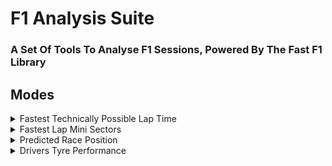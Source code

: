 # F1 Analysis Suite
### A Set Of Tools To Analyse F1 Sessions, Powered By The Fast F1 Library

## Modes

<details>
  <summary>Fastest Technically Possible Lap Time</summary>
  
This Tool Works By Going Through A Drivers Mini Sectors Of Every Lap And Finds The Fastest Ones. These Are Then Added Together To Produce The Fastest Technically Possible Lap Time. This Obviously Completely Ignores Tyre Wear, Tyre Temp, Fuel Load, Slipstream And Dirty Air. This Time Is Near Impossible To Actually Achieve But Is A Fun Metric To Know.

This Tool Is Run By Using The Mode `FTPLT`

Requires:
- `driver` - Drivers Three Letter Identifier (E.G. NOR)
- `-y` `--year` - Year The Session Took Place (E.G. 2021)
- `-r` `--race` - The Race Weekends Number (E.G. 10 (Austria))
- `-s` `--session` - The Session Name (E.G. R, SQ, Q, FP3, FP2, FP1)

Optional:
- `-m` `--minisectors` - The Amount Of Mini Sectors To Analyse, Defaults To 25
- `-v` `--verbose` - Adds More Output Data

Example Run Code: `python main.py FTPLT NOR -y 2021 -r 9 -s R -v`

Which Outputs:
```Python Console
core           INFO     Loading laps for Austrian Grand Prix - Race [v2.1.8]
api            INFO     Using cached data for timing_data
api            INFO     Using cached data for timing_app_data
core           INFO     Processing timing data...
api            INFO     Using cached data for session_status_data
api            INFO     Using cached data for track_status_data
api            INFO     Using cached data for car_data
api            INFO     Using cached data for position_data
api            INFO     Using cached data for weather_data
core           INFO     Loaded data for 19 drivers: ['14', '3', '16', '5', '77', '44', '4', '47', '9', '22', '63', '18', '33', '6', '99', '11', '7', '55', '10']
                     Fastest Technically Possible MiniSectors

  MiniSector         Speed                 Gear                ~Time          Lap
 ─────────────────────────────────────────────────────────────────────────────────
      1        298.09090909090907   7.818181818181818    2.0780290210430015   53
      2        315.5882352941176           8.0           1.9628157539608582   53
      3        247.52173913043478   6.6521739130434785   2.502574368522748    42
      4        221.2173913043478    5.043478260869565    2.8001485613207557    1
      5              270.0          6.7368421052631575   2.2942280000000004    1
      6        295.8421052631579    7.631578947368421    2.0938248781355635   53
      7        316.47058823529414          8.0           1.9573432193308553   53
      8        300.8333333333333           8.0           2.0590855180055407   21
      9        138.57894736842104          3.0           4.469954287884544     1
      10             249.95                6.0           2.4782618923784763    1
      11       285.6111111111111    7.277777777777778    2.168828648122934    53
      12       317.1764705882353           8.0           1.952987114243324    53
      13       254.52380952380952   6.714285714285714    2.433727363891488     4
      14       194.69230769230768   4.230769230769231    3.1816437297510873    1
      15       249.8695652173913           6.0           2.479059662432574     1
      16       247.95454545454547          6.0           2.498206108157654    67
      17       215.95833333333334   5.208333333333333    2.8683383060003864    1
      18             233.0          5.695652173913044    2.6585474678111596   62
      19       244.13636363636363   5.7727272727272725   2.537276916775275     1
      20             265.35                6.65          2.3344321085358963   55
      21       288.6842105263158           7.0           2.145741046490429    55
      22       293.57894736842104          7.0           2.1099658730727864   64
      23       245.63636363636363   6.136363636363637    2.521782812731311    57
      24       199.15384615384616   4.423076923076923    3.1103670451911944   30
      25       255.09677419354838   6.225806451612903    2.4282610470409716   56

Fastest Technically Possible Lap Time ~0:01:02.125431
Actual Fastest Lap 0:01:08.471000 On Lap 62.0
Fastest Technically Possible Time Made Up From MiniSectors On Laps: [53.0, 42.0, 1.0, 21.0, 4.0,
67.0, 62.0, 55.0, 64.0, 57.0, 30.0, 56.0]
Differance In Lap Times: 0:00:06.345569
core           INFO     Loading laps for Austrian Grand Prix - Race [v2.1.8]
api            INFO     Using cached data for timing_data
api            INFO     Using cached data for timing_app_data
core           INFO     Processing timing data...
api            INFO     Using cached data for session_status_data
api            INFO     Using cached data for track_status_data
api            INFO     Using cached data for car_data
api            INFO     Using cached data for position_data
api            INFO     Using cached data for weather_data
core           INFO     Loaded data for 19 drivers: ['14', '3', '16', '5', '77', '44', '4', '47', '9', '22', '63', '18', '33', '6', '99', '11', '7', '55', '10']
 Actual Fastest Lap Vs Fastest Technically
                Possible Lap

  MiniSector   Gain/Loss   Time Differance
 ──────────────────────────────────────────
      1          Lost      0:00:00.093926
      2          Lost      0:00:00.120999
      3          Lost      0:00:00.154982
      4          Lost      0:00:00.979029
      5          Lost      0:00:00.152316
      6          Lost      0:00:00.074049
      7          Lost      0:00:00.132227
      8          Lost      0:00:00.101624
      9          Lost      0:00:01.311655
      10         Lost      0:00:00.527613
      11         Lost      0:00:00.120045
      12         Lost      0:00:00.153580
      13        Gained     0:00:00.011781
      14         Lost      0:00:01.571408
      15         Lost      0:00:00.193952
      16         Lost      0:00:00.010538
      17         Lost      0:00:00.368759
      18        Gained     0:00:00.010377
      19         Lost      0:00:00.300802
      20         Lost      0:00:00.034154
      21         Lost      0:00:00.023732
      22         Lost      0:00:00.005689
      23         Lost      0:00:00.028359
      24        Gained     0:00:00.017741
      25         Lost      0:00:00.072156
```
</details>

<details>
  <summary>Fastest Lap Mini Sectors</summary>
  
This Tool Works By Getting A Drivers Mini Sectors From Their Fastest Lap. This Then Outputs The Average Speed And Gear Of The Mini Sector, And The Rough Time It Took To Pass Through It.

This Tool Is Run By Using The Mode `FLMS`

Requires:
- `driver` - Drivers Three Letter Identifier (E.G. NOR)
- `-y` `--year` - Year The Session Took Place (E.G. 2021)
- `-r` `--race` - The Race Weekends Number (E.G. 10 (Austria))
- `-s` `--session` - The Session Name (E.G. R, SQ, Q, FP3, FP2, FP1)

Optional:
- `-m` `--minisectors` - The Amount Of Mini Sectors To Analyse, Defaults To 25
- `returnMode` - Only Used Internally By Other Scripts But Allows Them To Take The Data As Pandas DataFrame

Example Run Code: `python main.py FLMS NOR -y 2021 -r 9 -s R -v`

Which Outputs:
```Python Console
core           INFO     Loading laps for Austrian Grand Prix - Race [v2.1.8]
api            INFO     Using cached data for timing_data
api            INFO     Using cached data for timing_app_data
core           INFO     Processing timing data...
api            INFO     Using cached data for session_status_data
api            INFO     Using cached data for track_status_data
api            INFO     Using cached data for car_data
api            INFO     Using cached data for position_data
api            INFO     Using cached data for weather_data
core           INFO     Loaded data for 19 drivers: ['3', '11', '7', '77', '22', '33', '5', '18', '16', '63', '6', '4', '55', '10', '44', '99', '14', '9', '47']
                           Fastest Lap MiniSectors

  MiniSector         Speed                 Gear                ~Time
 ───────────────────────────────────────────────────────────────────────────
      1              285.2                 7.0           2.166059887798037
      2        297.2631578947368           7.0           2.078159582152975
      3        233.08695652173913   6.565217391304348    2.6503425554933786
      4        163.9090909090909    4.181818181818182    3.7689201774819754
      5        253.1904761904762    6.142857142857143    2.439903306375776
      6        285.7368421052632           7.0           2.161990296555535
      7        296.44444444444446          7.0           2.083898995502249
      8        286.6842105263158           7.0           2.154845845419498
      9              107.14                3.06          5.765916371103231
      10       206.07692307692307   4.653846153846154    2.997716924225458
      11       270.63157894736844   6.7368421052631575   2.2826614780241155
      12       294.05263157894734          7.0           2.1008493502774304
      13       255.76190476190476   6.904761904761905    2.4153725339787755
      14            130.325               3.375           4.74015177441013
      15       231.7391304347826    5.521739130434782    2.665757305816136
      16       246.91304347826087   5.739130434782608    2.501934572988203
      17       191.35714285714286          5.0           3.2283105337812623
      18       233.91304347826087   5.739130434782608    2.6409826096654276
      19       218.2608695652174    5.3478260869565215   2.830375784860558
      20       261.5238095238095    6.571428571428571    2.362156933721778
      21       285.5263157894737           7.0           2.1635843907834102
      22       292.7894736842105           7.0           2.1099128743483737
      23       242.9047619047619    6.095238095238095    2.543220129386395
      24       200.2962962962963    4.777777777777778    3.084232167159764
      25       247.73529411764707   6.029411764705882    2.493630478451858
```
</details>

<details>
  <summary>Predicted Race Position</summary>
  
This Tool Works By Getting Every Race Start & End Positions From An Inputted Driver Works Out The Most Common Result, And It's % Of Happening. Drivers With Larger Data Sets E.G. Räikkönen or Alonso Have The Highest Chance Of Being Close To The Actual Result Compared To A Rookie Like Mick Schumacher.

This Tool Is Run By Using The Mode `PRP`

Requires:
- `driver` - Drivers Three Letter Identifier (E.G. HAM)
- `-sp` `--startingpos` - The Drivers Starting Pos (E.G. 1)

Optional:
- `-v` `--verbose` - Adds More Output Data

Example Run Code: `python main.py PRP HAM -sp 1 -v`

Which Outputs:
```Python Console
Race Start To Race End                          
       Positions                                
                                                
  Start Pos   End Pos                           
 ─────────────────────                          
      1          1                              
      1          1                              
      1          3                              
      1          1                              
      1          1                              
      1          1                              
      1          1                              
      1          5                              
      1          3                              
      1         12                              
      1          1                              
      1          2                              
      1          1                              
      1          1                              
      1          2                              
      1          3                              
      1          3                              
      1          1                              
      1          1                              
      1          3                              
      1          4                              
      1          5                              
      1          1                              
      1          3                              
      1          1                              
      1          1                              
      1          1                              
      1          1                              
      1          1                              
      1          1                              
      1          1                              
      1          2                              
      1          1                              
      1          1                              
      1          3                              
      1          1                              
      1          2                              
      1          1                              
      1          6                              
      1          1                              
      1          1                              
      1          2                              
      1          3                              
      1          1                              
      1          1                              
      1          1                              
      1          2                              
      1          1                              
      1          1                              
      1          1                              
      1          1                              
      1          2                              
      1          1                              
      1          1                              
      1          1                              
      1          5                              
      1          1                              
      1          1                              
      1          1                              
      1          2                              
      1          1                              
      1          1                              
      1          2                              
      1          1                              
      1          1                              
      1          2                              
      1          1                              
      1          2                              
      1          1                              
      1          1                              
      1          3                              
      1          1                              
      1          1                              
      1          2                              
      1          1                              
      1          1                              
      1          9                              
      1          1                              
      1          1                              
      1          1                              
      1          1                              
      1          1                              
      1          1                              
      1          7                              
      1          1                              
      1          3                              
      1          1                              
      1          1                              
      1          2                              
      1          1                              
      1          2                              
                                                
Most Likely Finishing Place Is 1.               
With A 65% Chance.                              
```
</details>

<details>
  <summary>Drivers Tyre Performance</summary>
  
This Tool Works By Going Through All The Laps Of A Specifed Race To Get A Drivers Lap Time, Which Is Then Compared To The Fastest Time Of That Lap To Produce A Delta Value That Roughly Shows Their Tyre Performance. When Used With The Vervose Parameter It Also Outputs A Graph Showing The Delta.

This Tool Is Run By Using The Mode `DTP`

Requires:
- `driver` - Drivers Three Letter Identifier (E.G. PER)
- `-y` `--year` - Year The Session Took Place (E.G. 2021)
- `-r` `--race` - The Race Weekends Number (E.G. 18 (Mexico))
- `-s` `--session` - The Session Name (E.G. R, SQ, Q, FP3, FP2, FP1)

Optional:
- `-v` `--verbose` - Adds More Output Data

Example Run Code: `python main.py DTP PER -y 2021 -r 18 -s R -v`

Which Outputs:
```Python Console

```
</details>
